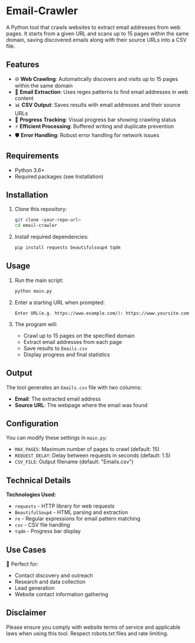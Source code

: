 # Email-Crawler
A Python tool that crawls websites to extract email addresses from web pages. It starts from a given URL and scans up to 15 pages within the same domain, saving discovered emails along with their source URLs into a CSV file.

## Features

- 🌐 **Web Crawling**: Automatically discovers and visits up to 15 pages within the same domain
- 📧 **Email Extraction**: Uses regex patterns to find email addresses in web content
- 📊 **CSV Output**: Saves results with email addresses and their source URLs
- 🚀 **Progress Tracking**: Visual progress bar showing crawling status
- ⚡ **Efficient Processing**: Buffered writing and duplicate prevention
- 🛡️ **Error Handling**: Robust error handling for network issues

## Requirements

- Python 3.6+
- Required packages (see Installation)

## Installation

1. Clone this repository:
   ```bash
   git clone <your-repo-url>
   cd email-crawler
   ```

2. Install required dependencies:
   ```bash
   pip install requests beautifulsoup4 tqdm
   ```

## Usage

1. Run the main script:
   ```bash
   python main.py
   ```

2. Enter a starting URL when prompted:
   ```
   Enter URL(e.g. https://www.example.com/): https://www.yoursite.com
   ```

3. The program will:
   - Crawl up to 15 pages on the specified domain
   - Extract email addresses from each page
   - Save results to `Emails.csv`
   - Display progress and final statistics

## Output

The tool generates an `Emails.csv` file with two columns:
- **Email**: The extracted email address
- **Source URL**: The webpage where the email was found

## Configuration

You can modify these settings in `main.py`:
- `MAX_PAGES`: Maximum number of pages to crawl (default: 15)
- `REQUEST_DELAY`: Delay between requests in seconds (default: 1.5)
- `CSV_FILE`: Output filename (default: "Emails.csv")

## Technical Details

**Technologies Used:**
- `requests` - HTTP library for web requests
- `BeautifulSoup4` - HTML parsing and extraction
- `re` - Regular expressions for email pattern matching
- `csv` - CSV file handling
- `tqdm` - Progress bar display

## Use Cases

📧 Perfect for:
- Contact discovery and outreach
- Research and data collection
- Lead generation
- Website contact information gathering

## Disclaimer

Please ensure you comply with website terms of service and applicable laws when using this tool. Respect robots.txt files and rate limiting.
